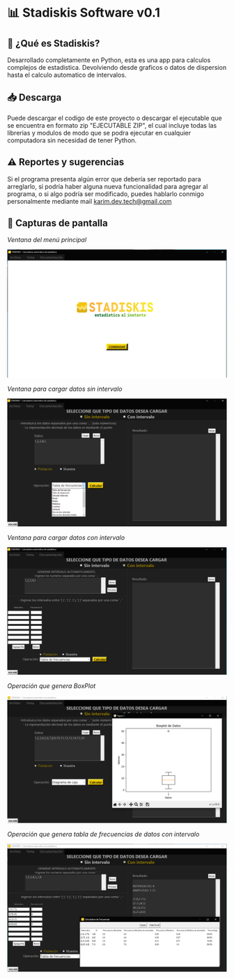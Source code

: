 # 📊 Stadiskis Software v0.1

## 🔎 ¿Qué es Stadiskis?
Desarrollado completamente en Python, esta es una app para calculos complejos de estadistica.
Devolviendo desde graficos o datos de dispersion hasta el calculo automatico de intervalos. 

## 📥 Descarga
Puede descargar el codigo de este proyecto o descargar el ejecutable que se encuentra en formato zip "EJECUTABLE ZIP", el cual incluye todas las librerias y modulos de modo que se podra ejecutar en cualquier computadora sin necesidad de tener Python.

## ⚠️ Reportes y sugerencias
Si el programa presenta algún error que debería ser reportado para arreglarlo, si podría haber alguna nueva funcionalidad para agregar al programa, o si algo podría ser modificado, puedes hablarlo conmigo personalmente mediante mail karim.dev.tech@gmail.com

## 📸 Capturas de pantalla
*Ventana del menú principal*

![mainMenu](STADISKIS/capturas/Menu.png) 

*Ventana para cargar datos sin intervalo*

![sin](STADISKIS/capturas/sin.png)


*Ventana para cargar datos con intervalo*

![con](STADISKIS/capturas/mcon.png)

*Operación que genera BoxPlot*

![boxplot](STADISKIS/capturas/boxplot.png)

*Operación que genera tabla de frecuencias de datos con intervalo* 

![fr](STADISKIS/capturas/fr_i.png)





